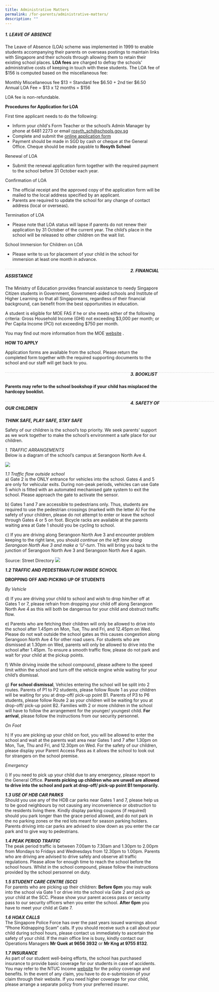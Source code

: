 ```yaml
---
title: Administrative Matters
permalink: /for-parents/administrative-matters/
description: ""
---
```

##### 1. LEAVE OF ABSENCE

The Leave of Absence (LOA) scheme was implemented in 1999 to enable students accompanying their parents on overseas postings to maintain links with Singapore and their schools through allowing them to retain their existing school places. **LOA fees** are charged to defray the schools’ administrative costs of keeping in touch with these students. The LOA fee of $156 is computed based on the miscellaneous fee: 

Monthly Miscellaneous fee $13 = Standard fee  $6.50 + 2nd tier $6.50 <br> 
Annual LOA Fee  = $13 x 12 months = $156   

LOA fee is non-refundable.

**Procedures for Application for LOA**

First time applicant needs to do the following:        
      
* Inform your child's Form Teacher or the school’s Admin Manager by phone at 6481 2273 or email rosyth_sch@schools.gov.sg               
* Complete and submit the [online application form ](https://form.gov.sg/#!/60bec0092dd57e00117caadf)     
* Payment should be made in SGD by cash or cheque at the General Office. Cheque should be made payable to **Rosyth School**      

Renewal of LOA              
* Submit the renewal application form together with the required payment to the school before 31 October each year.     

Confirmation of LOA               
* The official receipt and the approved copy of the application form will be mailed to the local address specified by an applicant.              
* Parents are required to update the school for any change of contact address (local or overseas).

Termination of LOA    
* Please note that LOA status will lapse if parents do not renew their application by 31 October of the current year. The child’s place in the school will be released to other children on the wait list.   

School Immersion for Children on LOA   
* Please write to us for placement of your child in the school for immersion at least one month in advance.

<div style="line-height: 19.6px; width: 408px; float: left;"><div style="margin-top: 8px; margin-bottom: 8px; line-height: 19.6px; width: 680px; border-bottom: 1px dashed rgb(204, 204, 204); height: 1px; clear: both;"></div></div>

##### 2. FINANCIAL ASSISTANCE

The Ministry of Education provides financial assistance to needy Singapore Citizen students in Government, Government-aided schools and Institute of Higher Learning so that all Singaporeans, regardless of their financial background, can benefit from the best opportunities in education.  

A student is eligible for MOE FAS if he or she meets either of the following criteria: Gross Household Income (GHI) not exceeding $3,000 per month; or Per Capita Income (PCI) not exceeding $750 per month.

You may find out more information from the MOE [website](https://www.moe.gov.sg/page%20not%20found?item=%2feducation%2ffinancial-assistance%2fmoe-financial-assistance-scheme&user=extranet%5cAnonymous&site=moe-website) .  

**HOW TO APPLY** 

Application forms are available from the school.  Please return the completed form together with the required supporting documents to the school and our staff will get back to you.

<div style="line-height: 19.6px; width: 408px; float: left;"><div style="margin-top: 8px; margin-bottom: 8px; line-height: 19.6px; width: 680px; border-bottom: 1px dashed rgb(204, 204, 204); height: 1px; clear: both;"></div></div>

##### 3. BOOKLIST  

**Parents may refer to the school bookshop if your child has misplaced the hardcopy booklist.**

<div style="line-height: 19.6px; width: 408px; float: left;"><div style="margin-top: 8px; margin-bottom: 8px; line-height: 19.6px; width: 680px; border-bottom: 1px dashed rgb(204, 204, 204); height: 1px; clear: both;"></div></div>

##### 4. SAFETY OF OUR CHILDREN

***THINK SAFE, PLAY SAFE, STAY SAFE*** 

Safety of our children is the school’s top priority. We seek parents’ support as we work together to make the school’s environment a safe place for our children.  


*1. TRAFFIC ARRANGEMENTS* <br>
Below is a diagram of the school’s campus at Serangoon North Ave 4.

![](/images/map.png)

*1.1 Traffic flow outside school*  <br> 
a) Gate 2 is the ONLY entrance for vehicles into the school.  Gates 4 and 5 are only for vehicular exits.   During non-peak periods, vehicles can use Gate 5 which is fitted with an automated mechanised gate system to exit the school. Please approach the gate to activate the sensor.   

b) Gates 1 and 7 are accessible to pedestrians only.  Thus, students are required to use the pedestrian crossings (marked with the letter A) For the safety of your children, please do not attempt to enter or leave the school through Gates 4 or 5 on foot. Bicycle racks are available at the parents waiting area at Gate 1 should you be cycling to school.  

c) If you are driving along Serangoon North Ave 3 and encounter problem keeping to the right lane, you should *continue on the left lane along Serangoon North Ave 3 and make a ‘U’-turn*. This will bring you back to the junction of Serangoon North Ave 3 and Serangoon North Ave 4 again. 

Source: Street Directory
![](/images/New%20Image%20for%20Administrative%20Matters.png)


***1.2 TRAFFIC AND PEDESTRIAN FLOW INSIDE SCHOOL***

**DROPPING OFF AND PICKING UP OF STUDENTS**

*By Vehicle*

d) If you are driving your child to school and wish to drop him/her off at Gates 1 or 7, please refrain from dropping your child off along Serangoon North Ave 4 as this will both be dangerous for your child and obstruct traffic flow.   

e) Parents who are fetching their children will only be allowed to drive into the school after 1.45pm on Mon, Tue, Thu and Fri, and 12.45pm on Wed.  Please do not wait outside the school gates as this causes congestion along Serangoon North Ave 4 for other road users. For students who are dismissed at 1.30pm on Wed, parents will only be allowed to drive into the school after 1.45pm. To ensure a smooth traffic flow, please do not park and wait for your child at the pickup points.   


f) While driving inside the school compound, please adhere to the speed limit within the school and turn off the vehicle engine while waiting for your child’s dismissal.
 

g) **For school dismissal**, Vehicles entering the school will be split into 2 routes.  Parents of P1 to P2 students, please follow Route 1 as your children will be waiting for you at drop-off/ pick-up point B1.  Parents of P3 to P6 students, please follow Route 2 as your children will be waiting for you at drop-off/ pick-up point B2.  Families with 2 or more children in the school will have to follow the arrangement for the younger/ youngest child. **For arrival**, please follow the instructions from our security personnel.

*On Foot* 

h) If you are picking up your child on foot, you will be allowed to enter the school and wait at the parents wait area near Gates 1 and 7 after 1.30pm on Mon, Tue, Thu and Fri, and 12.30pm on Wed.  For the safety of our children, please display your Parent Access Pass as it allows the school to look out for strangers on the school premise.  

*Emergency* 

i) If you need to pick up your child due to any emergency, please report to the General Office. **Parents picking up children who are unwell are allowed to drive into the school and park at drop-off/ pick-up point B1 temporarily.**

***1.3 USE OF HDB CAR PARKS*** <br>
Should you use any of the HDB car parks near Gates 1 and 7, please help us to be good neighbours by not causing any inconvenience or obstruction to the residents living there.  Kindly display parking coupons (if required) should you park longer than the grace period allowed, and do not park in the no parking zones or the red lots meant for season parking holders.  Parents driving into car parks are advised to slow down as you enter the car park and to give way to pedestrians.   

***1.4 PEAK PERIOD TRAFFIC*** <br> 
The peak period traffic is between 7.00am to 7.30am and 1.30pm to 2.00pm from Mondays to Fridays and Wednesdays from 12.30pm to 1.00pm. Parents who are driving are advised to drive safely and observe all traffic regulations. Please allow for enough time to reach the school before the school hours. Whilst in the school compound, please follow the instructions provided by the school personnel on duty. 

***1.5 STUDENT CARE CENTRE (SCC)*** <br> 
For parents who are picking up their children: **Before 6pm** you may walk into the school via Gate 1 or drive into the school via Gate 2 and pick up your child at the SCC.  Please show your parent access pass or security pass to our security officers when you enter the school. **After 6pm** you have to meet your child at Gate 7.

***1.6 HOAX CALLS*** <br>
The Singapore Police Force has over the past years issued warnings about “Phone Kidnapping Scam” calls.  If you should receive such a call about your child during school hours, please contact us immediately to ascertain the safety of your child.  If the main office line is busy, kindly contact our Operations Managers **Mr Quek at 9656 3932** or **Mr Kng at 9755 8132**. 

***1.7 INSURANCE*** <br>
As part of our student well-being efforts, the school has purchased insurance to provide basic coverage for our students in case of accidents. You may refer to the NTUC Income  [website](https://www.income.com.sg/group-insurance-for-schools-and-moe-personnel/group-personal-accident-for-students) for the policy coverage and benefits. In the event of any claim, you have to do e-submission of your claim through their website. If you need higher coverage for your child, please arrange a separate policy from your preferred insurer.